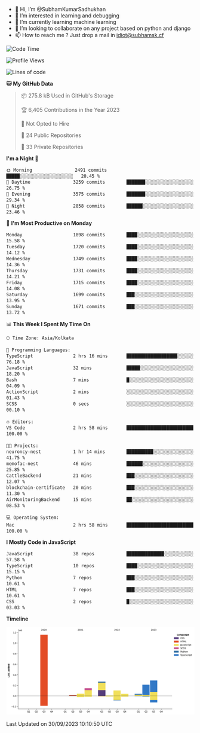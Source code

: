 - 👋 Hi, I’m @SubhamKumarSadhukhan
- 👀 I’m interested in learning and debugging
- 🌱 I’m currently learning machine learning
- 💞️ I’m looking to collaborate on any project based on python and django
- 📫 How to reach me ?
      Just drop a mail in idiot@subhamsk.cf

<!---
SubhamKumarSadhukhan/SubhamKumarSadhukhan is a ✨ special ✨ repository because its `README.md` (this file) appears on your GitHub profile.
You can click the Preview link to take a look at your changes.
--->


<!--START_SECTION:waka-->
![Code Time](http://img.shields.io/badge/Code%20Time-1%2C582%20hrs%2017%20mins-blue)

![Profile Views](http://img.shields.io/badge/Profile%20Views-20-blue)

![Lines of code](https://img.shields.io/badge/From%20Hello%20World%20I%27ve%20Written-2.3%20million%20lines%20of%20code-blue)

**🐱 My GitHub Data** 

> 📦 275.8 kB Used in GitHub's Storage 
 > 
> 🏆 6,405 Contributions in the Year 2023
 > 
> 🚫 Not Opted to Hire
 > 
> 📜 24 Public Repositories 
 > 
> 🔑 33 Private Repositories 
 > 
**I'm a Night 🦉** 

```text
🌞 Morning                2491 commits        █████░░░░░░░░░░░░░░░░░░░░   20.45 % 
🌆 Daytime                3259 commits        ███████░░░░░░░░░░░░░░░░░░   26.75 % 
🌃 Evening                3575 commits        ███████░░░░░░░░░░░░░░░░░░   29.34 % 
🌙 Night                  2858 commits        ██████░░░░░░░░░░░░░░░░░░░   23.46 % 
```
📅 **I'm Most Productive on Monday** 

```text
Monday                   1898 commits        ████░░░░░░░░░░░░░░░░░░░░░   15.58 % 
Tuesday                  1720 commits        ████░░░░░░░░░░░░░░░░░░░░░   14.12 % 
Wednesday                1749 commits        ████░░░░░░░░░░░░░░░░░░░░░   14.36 % 
Thursday                 1731 commits        ████░░░░░░░░░░░░░░░░░░░░░   14.21 % 
Friday                   1715 commits        ████░░░░░░░░░░░░░░░░░░░░░   14.08 % 
Saturday                 1699 commits        ███░░░░░░░░░░░░░░░░░░░░░░   13.95 % 
Sunday                   1671 commits        ███░░░░░░░░░░░░░░░░░░░░░░   13.72 % 
```


📊 **This Week I Spent My Time On** 

```text
🕑︎ Time Zone: Asia/Kolkata

💬 Programming Languages: 
TypeScript               2 hrs 16 mins       ███████████████████░░░░░░   76.18 % 
JavaScript               32 mins             █████░░░░░░░░░░░░░░░░░░░░   18.20 % 
Bash                     7 mins              █░░░░░░░░░░░░░░░░░░░░░░░░   04.09 % 
ActionScript             2 mins              ░░░░░░░░░░░░░░░░░░░░░░░░░   01.43 % 
SCSS                     0 secs              ░░░░░░░░░░░░░░░░░░░░░░░░░   00.10 % 

🔥 Editors: 
VS Code                  2 hrs 58 mins       █████████████████████████   100.00 % 

🐱‍💻 Projects: 
neuroncy-nest            1 hr 14 mins        ██████████░░░░░░░░░░░░░░░   41.75 % 
memofac-nest             46 mins             ██████░░░░░░░░░░░░░░░░░░░   25.85 % 
CattleBackend            21 mins             ███░░░░░░░░░░░░░░░░░░░░░░   12.07 % 
blockchain-certificate   20 mins             ███░░░░░░░░░░░░░░░░░░░░░░   11.30 % 
AirMonitoringBackend     15 mins             ██░░░░░░░░░░░░░░░░░░░░░░░   08.53 % 

💻 Operating System: 
Mac                      2 hrs 58 mins       █████████████████████████   100.00 % 
```

**I Mostly Code in JavaScript** 

```text
JavaScript               38 repos            ██████████████░░░░░░░░░░░   57.58 % 
TypeScript               10 repos            ████░░░░░░░░░░░░░░░░░░░░░   15.15 % 
Python                   7 repos             ███░░░░░░░░░░░░░░░░░░░░░░   10.61 % 
HTML                     7 repos             ███░░░░░░░░░░░░░░░░░░░░░░   10.61 % 
CSS                      2 repos             █░░░░░░░░░░░░░░░░░░░░░░░░   03.03 % 
```



**Timeline**

![Lines of Code chart](https://raw.githubusercontent.com/SubhamKumarSadhukhan/SubhamKumarSadhukhan/main/assets/bar_graph.png)


 Last Updated on 30/09/2023 10:10:50 UTC
<!--END_SECTION:waka-->
